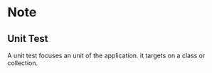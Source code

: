 # Note

## Unit Test

A unit test focuses an unit of the application. it targets on a class or collection.
